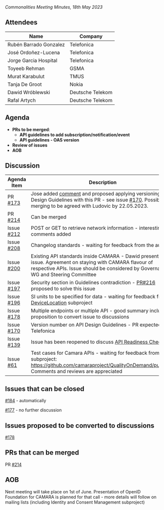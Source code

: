 *Commonalities Meeting Minutes, 18th May 2023*

## Attendees

| Name | Company |
| ---- | ------- |
|Rubén Barrado Gonzalez| Telefonica|
|José Ordoñez-Lucena| Telefonica|
|Jorge Garcia Hospital| Telefonica|
|Toyeeb Rehman| GSMA|
|Murat Karabulut |TMUS|
|Tanja De Groot| Nokia|
|Dawid Wróblewski| Deutsche Telekom | 
|Rafal Artych | Deutsche Telekom | 




## Agenda

* **PRs to be merged**:
  - **API guidelines to add subscription/notification/event**
  - **API guidelines - OAS version**
* **Review of issues**
* **AOB**

## Discussion

| Agenda Item | Description |
| ----------- | ----------- |
| PR [#173](https://github.com/camaraproject/WorkingGroups/pull/173)| Jose added [comment](https://github.com/camaraproject/WorkingGroups/pull/173#issuecomment-1553094711) and proposed applying versioning of Design Guidelines with this PR - see issue [#170](https://github.com/camaraproject/WorkingGroups/issues/170). Possible merging to be agreed with Ludovic by 22.05.2023.    |
|PR [#214](https://github.com/camaraproject/WorkingGroups/pull/214)|Can be merged|
|Issue [#212](https://github.com/camaraproject/WorkingGroups/issues/212)|POST or GET to retrieve network information - interesting comments added | 
|Issue [#208](https://github.com/camaraproject/WorkingGroups/issues/208)|Changelog standards - waiting for feedback from the author|
|Issue [#200](https://github.com/camaraproject/WorkingGroups/issues/200)|Existing API standards inside CAMARA - Dawid presented the issue. Agreement on staying with CAMARA flavour of respective APIs. Issue should be considered by Governance WG and Steering Committee|
|Issue [#197](https://github.com/camaraproject/WorkingGroups/issues/197)| Security section in Guidelines contradiction - [PR#216](https://github.com/camaraproject/WorkingGroups/pull/216) proposed to solve this issue|
|Issue [#196](https://github.com/camaraproject/WorkingGroups/issues/196)|SI units to be specified for data - waiting for feedback from [DeviceLocation](https://github.com/camaraproject/DeviceLocation/issues/52) subproject|
|Issue [#178](https://github.com/camaraproject/WorkingGroups/issues/178) | Multiple endpoints or multiple API - good summary included - proposition to convert issue to discussions|
|Issue [#170](https://github.com/camaraproject/WorkingGroups/issues/170) | Version number on API Design Guidelines - PR expected from Telefonica|
|Issue [#139](https://github.com/camaraproject/WorkingGroups/issues/139) | Issue has been reopened to discuss [API Readiness Checklist](https://github.com/camaraproject/WorkingGroups/blob/main/Commonalities/documentation/API-Readiness-Checklist.md) |
|Issue [#61](https://github.com/camaraproject/WorkingGroups/issues/61) | Test cases for Camara APIs - waiting for feedback from QoD subproject: https://github.com/camaraproject/QualityOnDemand/pull/134. Comments and reviews are appreciated |

## Issues that can be closed
[#184](https://github.com/camaraproject/WorkingGroups/issues/184) - automatically

[#177](https://github.com/camaraproject/WorkingGroups/issues/177) - no further discussion


## Issues proposed to be converted to discussions
[#178](https://github.com/camaraproject/WorkingGroups/issues/178)

## PRs that can be merged

PR [#214](https://github.com/camaraproject/WorkingGroups/pull/214) 


## AOB

Next meeting will take place on 1st of June.
Presentation of OpenID Foundation for CAMARA is planned for that call - more details will follow on mailing lists (including Identity and Consent Management subproject)
